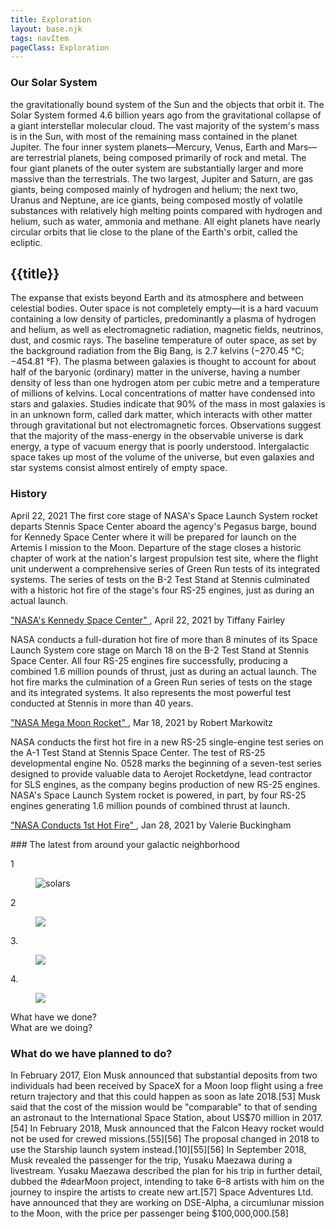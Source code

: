 ```yaml
---
title: Exploration
layout: base.njk
tags: navItem
pageClass: Exploration
---
```


### Our Solar System
the gravitationally bound system of the Sun and the objects that orbit it. The Solar System formed 4.6 billion years ago from the gravitational collapse of a giant interstellar molecular cloud. The vast majority of the system's mass is in the Sun, with most of the remaining mass contained in the planet Jupiter. The four inner system planets—Mercury, Venus, Earth and Mars—are terrestrial planets, being composed primarily of rock and metal. The four giant planets of the outer system are substantially larger and more massive than the terrestrials. The two largest, Jupiter and Saturn, are gas giants, being composed mainly of hydrogen and helium; the next two, Uranus and Neptune, are ice giants, being composed mostly of volatile substances with relatively high melting points compared with hydrogen and helium, such as water, ammonia and methane. All eight planets have nearly circular orbits that lie close to the plane of the Earth's orbit, called the ecliptic.

## {{title}}

The expanse that exists beyond Earth and its atmosphere and between celestial bodies. Outer space is not completely empty—it is a hard vacuum containing a low density of particles, predominantly a plasma of hydrogen and helium, as well as electromagnetic radiation, magnetic fields, neutrinos, dust, and cosmic rays. The baseline temperature of outer space, as set by the background radiation from the Big Bang, is 2.7 kelvins (−270.45 °C; −454.81 °F). The plasma between galaxies is thought to account for about half of the baryonic (ordinary) matter in the universe, having a number density of less than one hydrogen atom per cubic metre and a temperature of millions of kelvins. Local concentrations of matter have condensed into stars and galaxies. Studies indicate that 90% of the mass in most galaxies is in an unknown form, called dark matter, which interacts with other matter through gravitational but not electromagnetic forces. Observations suggest that the majority of the mass-energy in the observable universe is dark energy, a type of vacuum energy that is poorly understood. Intergalactic space takes up most of the volume of the universe, but even galaxies and star systems consist almost entirely of empty space.

<section class="History container">
        <div class="rect-bg"></div>
        <div class="title">
            <h3>History</h3>
        </div>

<div class="grid-wrapper">
            <div class="grid-box">
                <div class="hover">
                    April 22, 2021 <i class="fa fa-arrow-right"></i></
                </div>
                The first core stage of NASA's Space Launch System rocket departs Stennis Space Center aboard the agency's Pegasus barge, bound for Kennedy Space Center where it will be prepared for launch on the Artemis I mission to the Moon. Departure of the stage closes a historic chapter of work at the nation's largest propulsion test site, where the flight unit underwent a comprehensive series of Green Run tests of its integrated systems. The series of tests on the B-2 Test Stand at Stennis culminated with a historic hot fire of the stage's four RS-25 engines, just as during an actual launch.
                <p>
                <a href ="https://www.nasa.gov/feature/barging-in-artemis-i-core-stage-arrives-at-kennedy"> "NASA's Kennedy Space Center"  </a> , April 22, 2021 by Tiffany Fairley
                </p>
            </div>

<div class="grid-box">
                <div class="hover">
                     <i class="fa fa-arrow-right"></i></a>
                </div>
                <p>NASA conducts a full-duration hot fire of more than 8 minutes of its Space Launch System core stage on March 18 on the B-2 Test Stand at Stennis Space Center. All four RS-25 engines fire successfully, producing a combined 1.6 million pounds of thrust, just as during an actual launch. The hot fire marks the culmination of a Green Run series of tests on the stage and its integrated systems. It also represents the most powerful test conducted at Stennis in more than 40 years.</p>
                <p>
                <a href ="https://www.nasa.gov/press-release/nasa-mega-moon-rocket-passes-key-test-readies-for-launch"> "NASA Mega Moon Rocket"  </a> , Mar 18, 2021 by Robert Markowitz
                </p>
     </div>

<div class="grid-box">
                <div class="hover">
                    <i class="fa fa-arrow-right"></i></a>
                </div>
                <p>NASA conducts the first hot fire in a new RS-25 single-engine test series on the A-1 Test Stand at Stennis Space Center. The test of RS-25 developmental engine No. 0528 marks the beginning of a seven-test series designed to provide valuable data to Aerojet Rocketdyne, lead contractor for SLS engines, as the company begins production of new RS-25 engines. NASA's Space Launch System rocket is powered, in part, by four RS-25 engines generating 1.6 million pounds of combined thrust at launch.</p>
                <p>
                <a href ="https://www.nasa.gov/centers/stennis/news/releases/2021/NASA-Conducts-1st-Hot-Fire-of-New-RS-25-Engine-Test-Series"> "NASA Conducts 1st Hot Fire" </a> , Jan 28, 2021 by Valerie Buckingham
                </p>
     </div>
</section>
### The latest from around your galactic neighborhood

1
<figure>
<img src="/images/solar-system.jpg" alt="solars">
</figure>

2
<figure>
<img src="/" alt=" ">
</figure>

3.<figure>
<img src="/" alt=" ">
</figure>
4.
<figure>
<img src="/" alt=" ">
</figure>
<section class="expogrid">
<div class="exploration">
What have we done?
</div>
What are we doing?
</h3>
<p></p>
<h3>
What do we have planned to do?
</h3><p>In February 2017, Elon Musk announced that substantial deposits from two individuals had been received by SpaceX for a Moon loop flight using a free return trajectory and that this could happen as soon as late 2018.[53] Musk said that the cost of the mission would be "comparable" to that of sending an astronaut to the International Space Station, about US$70 million in 2017.[54] In February 2018, Musk announced that the Falcon Heavy rocket would not be used for crewed missions.[55][56] The proposal changed in 2018 to use the Starship launch system instead.[10][55][56] In September 2018, Musk revealed the passenger for the trip, Yusaku Maezawa during a livestream. Yusaku Maezawa described the plan for his trip in further detail, dubbed the #dearMoon project, intending to take 6–8 artists with him on the journey to inspire the artists to create new art.[57]
Space Adventures Ltd. have announced that they are working on DSE-Alpha, a circumlunar mission to the Moon, with the price per passenger being $100,000,000.[58]</p>
</section>
